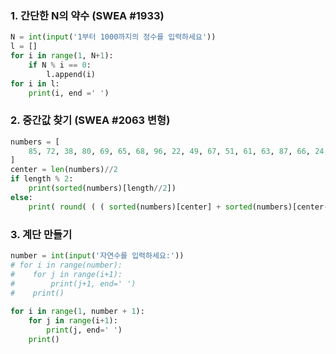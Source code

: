 ### 1. 간단한 N의 약수 (SWEA #1933)

```python
N = int(input('1부터 1000까지의 정수를 입력하세요'))
l = []
for i in range(1, N+1):
    if N % i == 0:
        l.append(i)
for i in l:
    print(i, end =' ')
```



### 2. 중간값 찾기 (SWEA #2063 변형)

```python
numbers = [
    85, 72, 38, 80, 69, 65, 68, 96, 22, 49, 67, 51, 61, 63, 87, 66, 24, 80, 83, 71, 60, 64, 52, 90, 60, 49, 31, 23, 99, 94, 11, 25, 24, 
]
center = len(numbers)//2
if length % 2:
    print(sorted(numbers)[length//2])
else:
    print( round( ( ( sorted(numbers)[center] + sorted(numbers)[center-1] ) / 2 ), 2) )
```



### 3. 계단 만들기

```python
number = int(input('자연수를 입력하세요:'))
# for i in range(number):
#    for j in range(i+1):
#        print(j+1, end=' ')
#    print()
    
for i in range(1, number + 1):
    for j in range(i+1):
        print(j, end=' ')
    print()
```

